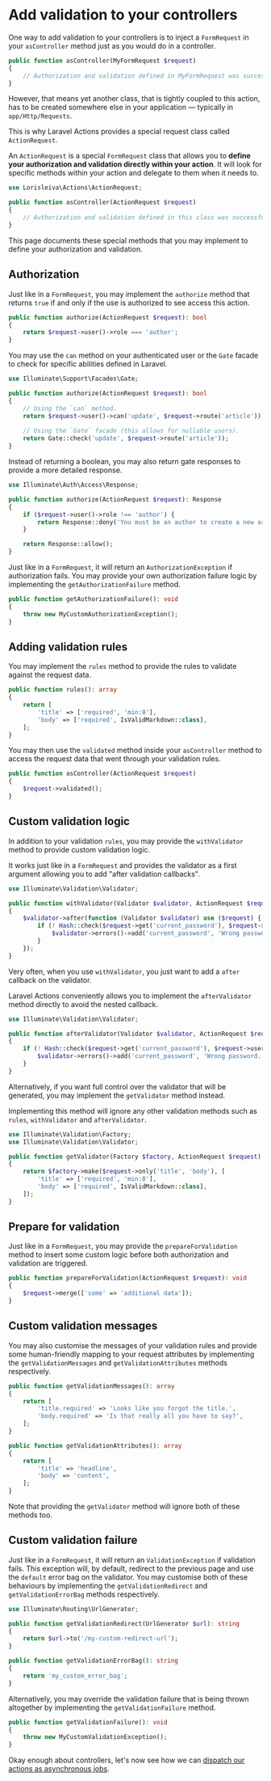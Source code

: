 # Add validation to your controllers

One way to add validation to your controllers is to inject a `FormRequest` in your `asController` method just as you would do in a controller.

```php
public function asController(MyFormRequest $request)
{
    // Authorization and validation defined in MyFormRequest was successful.
}
```

However, that means yet another class, that is tightly coupled to this action, has to be created somewhere else in your application — typically in `app/Http/Requests`.

This is why Laravel Actions provides a special request class called `ActionRequest`.

An `ActionRequest` is a special `FormRequest` class that allows you to **define your authorization and validation directly within your action**. It will look for specific methods within your action and delegate to them when it needs to.

```php
use Lorisleiva\Actions\ActionRequest;

public function asController(ActionRequest $request)
{
    // Authorization and validation defined in this class was successful.
}
```

This page documents these special methods that you may implement to define your authorization and validation.

## Authorization

Just like in a `FormRequest`, you may implement the `authorize` method that returns `true` if and only if the use is authorized to see access this action.

```php
public function authorize(ActionRequest $request): bool
{
    return $request->user()->role === 'author';
}
```

You may use the `can` method on your authenticated user or the `Gate` facade to check for specific abilities defined in Laravel.

```php
use Illuminate\Support\Facades\Gate;

public function authorize(ActionRequest $request): bool
{
    // Using the `can` method.
    return $request->user()->can('update', $request->route('article'));
    
    // Using the `Gate` facade (this allows for nullable users).
    return Gate::check('update', $request->route('article'));
}
```

Instead of returning a boolean, you may also return gate responses to provide a more detailed response.

```php
use Illuminate\Auth\Access\Response;

public function authorize(ActionRequest $request): Response
{
    if ($request->user()->role !== 'author') {
        return Response::deny('You must be an author to create a new article.');
    }

    return Response::allow();
}
```

Just like in a `FormRequest`, it will return an `AuthorizationException` if authorization fails. You may provide your own authorization failure logic by implementing the `getAuthorizationFailure` method.

```php
public function getAuthorizationFailure(): void
{
    throw new MyCustomAuthorizationException();
}
```

## Adding validation rules

You may implement the `rules` method to provide the rules to validate against the request data.

```php
public function rules(): array
{
    return [
        'title' => ['required', 'min:8'],
        'body' => ['required', IsValidMarkdown::class],
    ];
}
```

You may then use the `validated` method inside your `asController` method to access the request data that went through your validation rules.

```php
public function asController(ActionRequest $request)
{
    $request->validated();
}
```

## Custom validation logic

In addition to your validation `rules`, you may provide the `withValidator` method to provide custom validation logic.

It works just like in a `FormRequest` and provides the validator as a first argument allowing you to add "after validation callbacks".

```php
use Illuminate\Validation\Validator;

public function withValidator(Validator $validator, ActionRequest $request): void
{
    $validator->after(function (Validator $validator) use ($request) {
        if (! Hash::check($request->get('current_password'), $request->user()->password)) {
            $validator->errors()->add('current_password', 'Wrong password.');
        }
    });
}
```

Very often, when you use `withValidator`, you just want to add a `after` callback on the validator.

Laravel Actions conveniently allows you to implement the `afterValidator` method directly to avoid the nested callback.

```php
use Illuminate\Validation\Validator;

public function afterValidator(Validator $validator, ActionRequest $request): void
{
    if (! Hash::check($request->get('current_password'), $request->user()->password)) {
        $validator->errors()->add('current_password', 'Wrong password.');
    }
}
```

Alternatively, if you want full control over the validator that will be generated, you may implement the `getValidator` method instead.

Implementing this method will ignore any other validation methods such as `rules`, `withValidator` and `afterValidator`.

```php
use Illuminate\Validation\Factory;
use Illuminate\Validation\Validator;

public function getValidator(Factory $factory, ActionRequest $request): Validator
{
    return $factory->make($request->only('title', 'body'), [
        'title' => ['required', 'min:8'],
        'body' => ['required', IsValidMarkdown::class],
    ]);
}
```

## Prepare for validation

Just like in a `FormRequest`, you may provide the `prepareForValidation` method to insert some custom logic before both authorization and validation are triggered.

```php
public function prepareForValidation(ActionRequest $request): void
{
    $request->merge(['some' => 'additional data']);
}
```

## Custom validation messages

You may also customise the messages of your validation rules and provide some human-friendly mapping to your request attributes by implementing the `getValidationMessages` and `getValidationAttributes` methods respectively.

```php
public function getValidationMessages(): array
{
    return [
        'title.required' => 'Looks like you forgot the title.',
        'body.required' => 'Is that really all you have to say?',
    ];
}

public function getValidationAttributes(): array
{
    return [
        'title' => 'headline',
        'body' => 'content',
    ];
}
```

Note that providing the `getValidator` method will ignore both of these methods too.

## Custom validation failure

Just like in a `FormRequest`, it will return an `ValidationException` if validation fails. This exception will, by default, redirect to the previous page and use the `default` error bag on the validator. You may customise both of these behaviours by implementing the `getValidationRedirect` and `getValidationErrorBag` methods respectively.

```php
use Illuminate\Routing\UrlGenerator;

public function getValidationRedirect(UrlGenerator $url): string
{
    return $url->to('/my-custom-redirect-url');
}

public function getValidationErrorBag(): string
{
    return 'my_custom_error_bag';
}
```

Alternatively, you may override the validation failure that is being thrown altogether by implementing the `getValidationFailure` method.

```php
public function getValidationFailure(): void
{
    throw new MyCustomValidationException();
}
```

Okay enough about controllers, let's now see how we can [dispatch our actions as asynchronous jobs](./dispatch-jobs).
